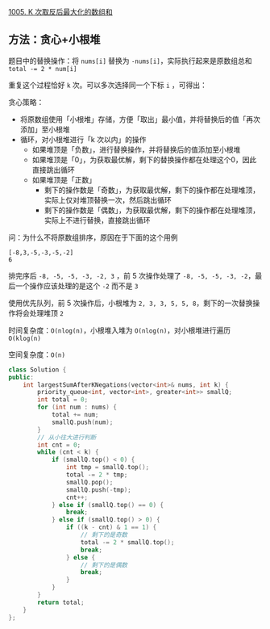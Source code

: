 [1005. K 次取反后最大化的数组和](https://leetcode-cn.com/problems/maximize-sum-of-array-after-k-negations/)

## 方法：贪心+小根堆

题目中的替换操作：将 `nums[i]` 替换为 `-nums[i]`，实际执行起来是原数组总和 `total -= 2 * num[i] `

重复这个过程恰好 `k` 次。可以多次选择同一个下标 `i` ，可得出：

贪心策略：

- 将原数组使用「小根堆」存储，方便「取出」最小值，并将替换后的值「再次添加」至小根堆
- 循环，对小根堆进行「k 次以内」的操作
  - 如果堆顶是「负数」，进行替换操作，并将替换后的值添加至小根堆
  - 如果堆顶是「0」，为获取最优解，剩下的替换操作都在处理这个0，因此直接跳出循环
  - 如果堆顶是「正数」
    - 剩下的操作数是「奇数」，为获取最优解，剩下的操作都在处理堆顶，实际上仅对堆顶替换一次，然后跳出循环
    - 剩下的操作数是「偶数」，为获取最优解，剩下的操作都在处理堆顶，实际上不进行替换，直接跳出循环

问：为什么不将原数组排序，原因在于下面的这个用例

```
[-8,3,-5,-3,-5,-2]
6
```

排完序后 `-8, -5, -5, -3, -2, 3` ，前 5 次操作处理了 `-8, -5, -5, -3, -2`，最后一个操作应该处理的是这个 `-2` 而不是 `3`

使用优先队列，前 5 次操作后，小根堆为 `2, 3, 3, 5, 5, 8`，剩下的一次替换操作将会处理堆顶 `2`



时间复杂度：`O(nlog(n)`，小根堆入堆为 `O(nlog(n)`，对小根堆进行遍历 `O(klog(n)`

空间复杂度：`O(n)`

```c++
class Solution {
public:
    int largestSumAfterKNegations(vector<int>& nums, int k) {
        priority_queue<int, vector<int>, greater<int>> smallQ;
        int total = 0;
        for (int num : nums) {
            total += num;
            smallQ.push(num);
        }
        // 从小往大进行判断
        int cnt = 0;
        while (cnt < k) {
            if (smallQ.top() < 0) {
                int tmp = smallQ.top();
                total -= 2 * tmp;
                smallQ.pop();
                smallQ.push(-tmp);
                cnt++;
            } else if (smallQ.top() == 0) {
                break;
            } else if (smallQ.top() > 0) {
                if ((k - cnt) & 1 == 1) {
                    // 剩下的是奇数
                    total -= 2 * smallQ.top();
                    break;
                } else {
                    // 剩下的是偶数
                    break;
                }
            }
        }
        return total;
    }
};
```

